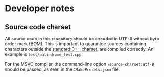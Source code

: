 # Developer notes

## Source code charset

All source code in this repository should be encoded in
UTF-8 without byte order mark (BOM). This is important to guarantee sources
containing characters outside the
[standard C++ charset](https://en.cppreference.com/w/cpp/language/charset),
are compiled correctly. An example is `test/palindrome_test.cpp`.

For the MSVC compiler, the command-line option `/source-charset:utf-8`
should be passed, as seen in the `CMakePresets.json` file.
